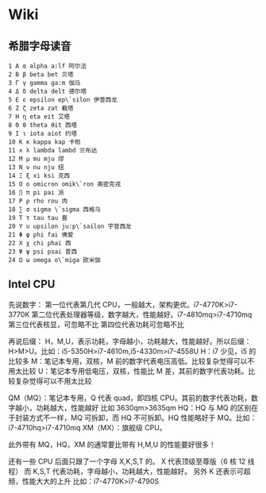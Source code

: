 # Wiki

## 希腊字母读音

```plaintext
1 Α α alpha a:lf 阿尔法
2 Β β beta bet 贝塔
3 Γ γ gamma ga:m 伽马
4 Δ δ delta delt 德尔塔
5 Ε ε epsilon ep\`silon 伊普西龙
6 Ζ ζ zeta zat 截塔
7 Η η eta eit 艾塔
8 Θ θ theta θit 西塔
9 Ι ι iota aiot 约塔
10 Κ κ kappa kap 卡帕
11 ∧ λ lambda lambd 兰布达
12 Μ μ mu mju 缪
13 Ν ν nu nju 纽
14 Ξ ξ xi ksi 克西
15 Ο ο omicron omik\`ron 奥密克戎
16 ∏ π pi pai 派
17 Ρ ρ rho rou 肉
18 ∑ σ sigma \`sigma 西格马
19 Τ τ tau tau 套
20 Υ υ upsilon ju:p\`sailon 宇普西龙
21 Φ φ phi fai 佛爱
22 Χ χ chi phai 西
23 Ψ ψ psi psai 普西
24 Ω ω omega o\`miga 欧米伽
```

## Intel CPU

先说数字：
第一位代表第几代 CPU，一般越大，架构更优。i7-4770K>i7-3770K
第二位代表处理器等级，数字越大，性能越好。i7-4810mq>i7-4710mq
第三位代表核显，可忽略不比
第四位代表功耗可忽略不比

再说后缀：
H，M,U，表示功耗，字母越小，功耗越大，性能越好。所以后缀：H>M>U。比如：i5-5350H>i7-4610m,i5-4330m>i7-4558U
H：i7 少见，i5 的比较多
M：笔记本专用，双核，M 前的数字代表电压高低。比较复杂觉得可以不用太比较
U：笔记本专用低电压，双核，性能比 M 差，其前的数字代表功耗。比较复杂觉得可以不用太比较

QM（MQ）：笔记本专用，Q 代表 quad，即四核 CPU。其前的数字代表功耗，数字越小，功耗越大，性能越好 比如 3630qm>3635qm
HQ：HQ 与 MQ 的区别在于封装方式不一样，MQ 可拆卸，而 HQ 不可拆卸。HQ 性能略好于 MQ。比如：i7-4710hq>i7-4710mq
XM（MX）：旗舰级 CPU。

此外带有 MQ，HQ，XM 的通常要比带有 H,M,U 的性能要好很多！

还有一些 CPU 后面只跟了一个字母 X,K,S,T 的。
X 代表顶级至尊版（6 核 12 线程）
而 K,S,T 代表功耗，字母越小，功耗越大，性能越好。
另外 K 还表示可超频，性能大大的上升
比如：i7-4770K>i7-4790S
